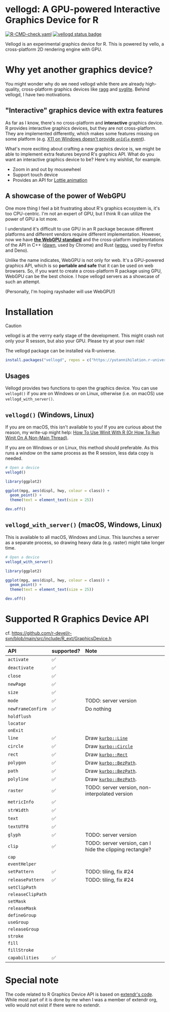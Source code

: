 vellogd: A GPU-powered Interactive Graphics Device for R
========================================================

[![R-CMD-check.yaml](https://github.com/yutannihilation/vellogd-r/actions/workflows/R-CMD-check.yaml/badge.svg)](https://github.com/yutannihilation/vellogd-r/actions/workflows/R-CMD-check.yaml)
[![vellogd status badge](https://yutannihilation.r-universe.dev/badges/vellogd)](https://yutannihilation.r-universe.dev/vellogd)

Vellogd is an experimental graphics device for R. This is powered by vello, a
cross-platform 2D rendering engine with GPU.

[vello]: https://github.com/linebender/vello

# Why yet another graphics device?

You might wonder why do we need vellogd while there are already high-quality,
cross-platform graphics devices like [ragg] and [svglite]. Behind vellogd, I
have two motivations.

[ragg]: https://ragg.r-lib.org/
[svglite]: https://svglite.r-lib.org/

## "Interactive" graphics device with extra features

As far as I know, there's no cross-platform and **interactive** graphics device.
R provides interactive graphics devices, but they are not cross-platform. They
are implemented differently, which makes some features missing on some platform
(e.g. [X11 on Windows doesn't provide `onIdle` event][coolbutuseless]).

[coolbutuseless]: https://coolbutuseless.github.io/2022/05/06/introducing-eventloop-realtime-interactive-rendering-in-r/

What's more exciting about crafting a new graphics device is, we might be able
to implement extra features beyond R's graphics API. What do you want an
interactive graphics device to be? Here's my wishlist, for example.

* Zoom in and out by mousewheel
* Support touch device
* Provides an API for [Lottie animation](https://airbnb.io/lottie/)

## A showcase of the power of WebGPU

One more thing I feel a bit frustrating about R's graphics ecosystem is, it's
too CPU-centric. I'm not an expert of GPU, but I think R can utilize the power
of GPU a lot more.

I understand it's difficult to use GPU in an R package because different
platforms and different vendors require different implementation. However, now
we have [**the WebGPU standard**](https://gpuweb.github.io/gpuweb/) and the
cross-platform implemntations of the API in C++ ([dawn], used by Chrome) and
Rust ([wgpu], used by Firefox and Deno).

[dawn]: https://dawn.googlesource.com/dawn/+/refs/heads/chromium-gpu-experimental/README.md
[wgpu]: https://wgpu.rs/

Unlike the name indicates, WebGPU is not only for web. It's a GPU-powered
graphics API, which is so **portable and safe** that it can be used on web
browsers. So, if you want to create a cross-platform R package using GPU, WebGPU
can be the best choice. I hope vellogd servers as a showcase of such an attempt.

(Personally, I'm hoping rayshader will use WebGPU!)

# Installation

> [!CAUTION]
> vellogd is at the verrry early stage of the development. This might crash not only your R sesson, but also your GPU. Please try at your own risk!

The vellogd package can be installed via R-universe.

```r
install.packages("vellogd", repos = c("https://yutannihilation.r-universe.dev", "https://cloud.r-project.org"))
```

## Usages

Vellogd provides two functions to open the graphics device. You can use
`vellogd()` if you are on Windows or on Linux, otherwise (i.e. on macOS) use
`vellogd_with_server()`.

## `vellogd()` (Windows, Linux)

If you are on macOS, this isn't available to you! If you are curious about the reason, my write-up might help: [How To Use Winit With R (Or How To Run Winit On A Non-Main Thread)](https://yutani.rbind.io/post/winit-and-r/).

If you are on Windows or on Linux, this method should preferable. As this runs a window on the same process as the R session, less data copy is needed.

```r
# Open a device
vellogd()

library(ggplot2)

ggplot(mpg, aes(displ, hwy, colour = class)) + 
  geom_point() +
  theme(text = element_text(size = 25))

dev.off()
```

## `vellogd_with_server()` (macOS, Windows, Linux)

This is available to all macOS, Windows and Linux.
This launches a server as a separate process, so drawing heavy data (e.g. raster) might take longer time.

```r
# Open a device
vellogd_with_server()

library(ggplot2)

ggplot(mpg, aes(displ, hwy, colour = class)) + 
  geom_point() +
  theme(text = element_text(size = 25))

dev.off()
```

# Supported R Graphics Device API

cf. <https://github.com/r-devel/r-svn/blob/main/src/include/R_ext/GraphicsDevice.h>


| API               | supported? | Note |
|:------------------|:---|:-----------|
| `activate`        | ✅ |  |
| `deactivate`      | ✅ |  |
| `close`           | ✅ |  |
| `newPage`         | ✅ |  |
| `size`            | ✅ |  |
| `mode`            | ✅ | TODO: server version |
| `newFrameConfirm` | ✅ | Do nothing |
| `holdflush`       |    | |
| `locator`         |    | |
| `onExit`          |    | |
| `line`            | ✅ | Draw [`kurbo::Line`] |
| `circle`          | ✅ | Draw [`kurbo::Circle`] |
| `rect`            | ✅ | Draw [`kurbo::Rect`] |
| `polygon`         | ✅ | Draw [`kurbo::BezPath`]. |
| `path`            | ✅ | Draw [`kurbo::BezPath`]. |
| `polyline`        | ✅ | Draw [`kurbo::BezPath`]. |
| `raster`          | ✅ | TODO: server version, non-interpolated version |
| `metricInfo`      | ✅ | |
| `strWidth`        | ✅ | |
| `text`            | ✅ | |
| `textUTF8`        | ✅ | |
| `glyph`           | ✅ | TODO: server version |
| `clip`            | ✅ | TODO: server version, can I hide the clipping rectangle? |
| `cap`             |    | |
| `eventHelper`     |    | |
| `setPattern`      | ✅  | TODO: tiling, fix #24 |
| `releasePattern`  | ✅  | TODO: tiling, fix #24 |
| `setClipPath`     |    | |
| `releaseClipPath` |    | |
| `setMask`         |    | |
| `releaseMask`     |    | |
| `defineGroup`     |    | |
| `useGroup`        |    | |
| `releaseGroup`    |    | |
| `stroke`          |    | |
| `fill`            |    | |
| `fillStroke`      |    | |
| `capabilities`    | ✅ | |

[`kurbo::Line`]: https://docs.rs/kurbo/latest/kurbo/struct.Line.html
[`kurbo::Circle`]: https://docs.rs/kurbo/latest/kurbo/struct.Circle.html
[`kurbo::Rect`]: https://docs.rs/kurbo/latest/kurbo/struct.Rect.html
[`kurbo::BezPath`]: https://docs.rs/kurbo/latest/kurbo/struct.BezPath.html

# Special note

The code related to R Graphics Device API is based on [extendr's code][extendr].
While most part of it is done by me when I was a member of extendr org, vello
would not exist if there were no extendr.

[extendr]: https://github.com/extendr/extendr/tree/master/extendr-api/src/graphics
